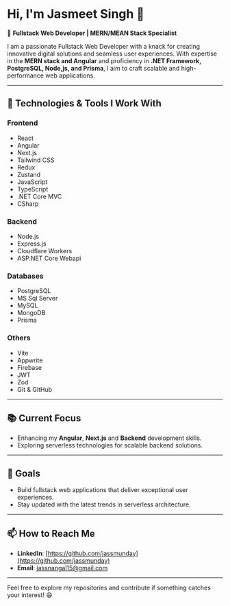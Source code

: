 # Hi, I'm Jasmeet Singh 👋

🚀 **Fullstack Web Developer | MERN/MEAN Stack Specialist**

I am a passionate Fullstack Web Developer with a knack for creating innovative digital solutions and seamless user experiences. With expertise in the **MERN stack and Angular** and proficiency in **.NET Framework, PostgreSQL, Node,js, and Prisma**, I aim to craft scalable and high-performance web applications.

---

## 🔧 Technologies & Tools I Work With

### **Frontend**
- React
- Angular
- Next.js
- Tailwind CSS
- Redux
- Zustand
- JavaScript
- TypeScript
- .NET Core MVC
- CSharp

### **Backend**
- Node.js
- Express.js
- Cloudflare Workers
- ASP.NET Core Webapi

### **Databases**
- PostgreSQL
- MS Sql Server
- MySQL
- MongoDB
- Prisma

### **Others**
- Vite
- Appwrite
- Firebase
- JWT
- Zod
- Git & GitHub

---

## 📚 Current Focus
- Enhancing my **Angular**, **Next.js** and **Backend** development skills.
- Exploring serverless technologies for scalable backend solutions.

---

## 🎯 Goals
- Build fullstack web applications that deliver exceptional user experiences.
- Stay updated with the latest trends in serverless architecture.

---

## 📫 How to Reach Me
- **LinkedIn**: [https://github.com/jassmunday](https://github.com/jassmunday)
- **Email**: [jassnangal15@gmail.com](mailto:jassnangal15@gmail.com)

---

Feel free to explore my repositories and contribute if something catches your interest! 😄


